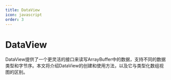 ```yaml
---
title: DataView
icon: javascript
order: 3
---
```


# DataView

DataView提供了一个更灵活的接口来读写ArrayBuffer中的数据，支持不同的数据类型和字节序。本文将介绍DataView的创建和使用方法，以及它与类型化数组视图的区别。

